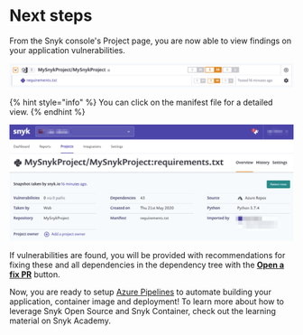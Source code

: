 # Next steps

From the Snyk console's Project page, you are now able to view findings on your application vulnerabilities.

![](../../../../.gitbook/assets/snyk_scan_13.png)

{% hint style="info" %}
You can click on the manifest file for a detailed view.
{% endhint %}

![](../../../../.gitbook/assets/snyk_scan_14.png)

If vulnerabilities are found, you will be provided with recommendations for fixing these and all dependencies in the dependency tree with the [**Open a fix PR**](https://support.snyk.io/hc/en-us/articles/360003891038-Fix-your-vulnerabilities) button.

Now, you are ready to setup [Azure Pipelines](https://docs.microsoft.com/en-us/azure/devops/pipelines/?view=azure-devops) to automate building your application, container image and deployment! To learn more about how to leverage Snyk Open Source and Snyk Container, check out the learning material on Snyk Academy.

